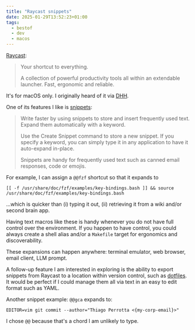 ```yaml
---
title: "Raycast snippets"
date: 2025-01-29T13:52:23+01:00
tags:
  - bestof
  - dev
  - macos
---
```


[Raycast](https://www.raycast.com/):

> Your shortcut to everything.
>
> A collection of powerful productivity tools all within an extendable launcher.
Fast, ergonomic and reliable.

It's for macOS only.
I originally heard of it via [DHH](https://world.hey.com/dhh).

One of its features I like is [snippets](https://manual.raycast.com/snippets):

> Write faster by using snippets to store and insert frequently used text.
> Expand them automatically with a keyword.
>
> Use the Create Snippet command to store a new snippet. If you specify a
> keyword, you can simply type it in any application to have it auto-expand
> in-place.
>
> Snippets are handy for frequently used text such as canned email responses,
> code or emojis.

For example, I can assign a `@@fzf` shortcut so that it expands to

```shell
[[ -f /usr/share/doc/fzf/examples/key-bindings.bash ]] && source /usr/share/doc/fzf/examples/key-bindings.bash
```

...which is quicker than (i) typing it out, (ii) retrieving it from a wiki
and/or second brain app.

Having text macros like these is handy whenever you do not have full control
over the environment.
If you happen to have control, you could always create a shell alias
and/or a `Makefile` target for ergonomics and discoverability.

These expansions can happen anywhere: terminal emulator, web browser, email
client, LLM prompt.

A follow-up feature I am interested in exploring is the ability to export
snippets from Raycast to a location within version control, such as
[dotfiles](https://github.com/thiagowfx/.dotfiles). It would be perfect if I
could manage them all via text in an easy to edit format such as YAML.

Another snippet example: `@@gca` expands to:

```
EDITOR=vim git commit --author="Thiago Perrotta <{my-corp-email}>"
```

I chose `@@` because that's a chord I am unlikely to type.
